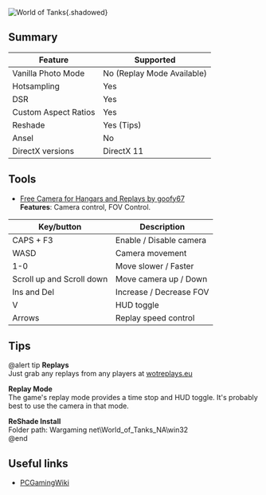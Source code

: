 ![World of Tanks](Images\WorldOfTanks.jpg "Shot by Skramp"){.shadowed}

## Summary

Feature | Supported
--|--
Vanilla Photo Mode | No (Replay Mode Available)
Hotsampling | Yes
DSR | Yes
Custom Aspect Ratios | Yes
Reshade | Yes (Tips)
Ansel | No
DirectX versions | DirectX 11

## Tools

* [Free Camera for Hangars and Replays by goofy67](https://wgmods.net/1495/)  
**Features**: Camera control, FOV Control.

Key/button | Description
--|--
CAPS + F3 | Enable / Disable camera
WASD |  Camera movement
1-0 | Move slower / Faster
Scroll up and Scroll down | Move camera up / Down
Ins and Del | Increase / Decrease FOV
V | HUD toggle
Arrows | Replay speed control

## Tips

@alert tip
**Replays**  
Just grab any replays from any players at [wotreplays.eu](http://wotreplays.eu/)

**Replay Mode**  
The game's replay mode provides a time stop and HUD toggle. It's probably best to use the camera in that mode.

**ReShade Install**  
Folder path: Wargaming net\World_of_Tanks_NA\win32\
@end

## Useful links

* [PCGamingWiki](https://www.pcgamingwiki.com/wiki/World_of_Tanks)